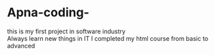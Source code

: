 # Apna-coding-
this is my first project in software industry 
<br>
Always learn new things in IT
I completed my html course from basic to advanced 

